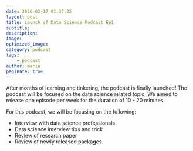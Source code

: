 ```yaml
---
date: 2020-02-17 01:37:25
layout: post
title: Launch of Data Science Podcast Ep1
subtitle:
description:
image:
optimized_image:
category: podcast
tags:
    - podcast
author: mario
paginate: true
---
```

After months of learning and tinkering, the podcast is finally launched! The podcast will be focused on the data science related topic. We aimed to release one episode per week for the duration of 10 - 20 minutes.

For this podcast, we will be focusing on the following:
* Interview with data science professionals
* Data science interview tips and trick
* Review of research paper
* Review of newly released packages


